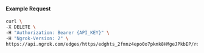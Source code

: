 <!-- Code generated for API Clients. DO NOT EDIT. -->

#### Example Request

```bash
curl \
-X DELETE \
-H "Authorization: Bearer {API_KEY}" \
-H "Ngrok-Version: 2" \
https://api.ngrok.com/edges/https/edghts_2fmnz4epo0o7pkmk8HMgeJPkbEP/routes/edghtsrt_2fmnz1vIXT5TxxaQeUH4751bq8Y/compression
```
